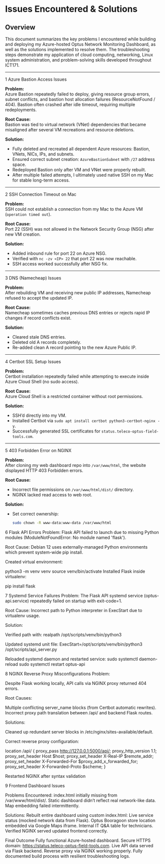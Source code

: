 # Issues Encountered & Solutions

## Overview

This document summarizes the key problems I encountered while building and deploying my Azure-hosted Optus Network Monitoring Dashboard, as well as the solutions implemented to resolve them. The troubleshooting steps demonstrate my application of cloud computing, networking, Linux system administration, and problem-solving skills developed throughout ICT171.

---

1 Azure Bastion Access Issues

**Problem:**  
Azure Bastion repeatedly failed to deploy, giving resource group errors, subnet conflicts, and bastion host allocation failures (ResourceNotFound / 404). Bastion often crashed after idle timeout, requiring multiple redeployments.

**Root Cause:**  
Bastion was tied to virtual network (VNet) dependencies that became misaligned after several VM recreations and resource deletions.

**Solution:**  
- Fully deleted and recreated all dependent Azure resources: Bastion, VNets, NICs, IPs, and subnets.
- Ensured correct subnet creation: `AzureBastionSubnet` with `/27` address space.
- Redeployed Bastion only after VM and VNet were properly rebuilt.
- After multiple failed attempts, I ultimately used native SSH on my Mac for stable long-term access.

---

2 SSH Connection Timeout on Mac

**Problem:**  
SSH could not establish a connection from my Mac to the Azure VM (`operation timed out`).

**Root Cause:**  
Port 22 (SSH) was not allowed in the Network Security Group (NSG) after new VM creation.

**Solution:**  
- Added inbound rule for port 22 on Azure NSG.
- Verified with `nc -zv <IP> 22` that port 22 was now reachable.
- SSH access worked successfully after NSG fix.

---

3 DNS (Namecheap) Issues

**Problem:**  
After rebuilding VM and receiving new public IP addresses, Namecheap refused to accept the updated IP.

**Root Cause:**  
Namecheap sometimes caches previous DNS entries or rejects rapid IP changes if record conflicts exist.

**Solution:**  
- Cleared stale DNS entries.
- Deleted old A records completely.
- Re-added clean A record pointing to the new Azure Public IP.

---

4 Certbot SSL Setup Issues

**Problem:**  
Certbot installation repeatedly failed while attempting to execute inside Azure Cloud Shell (no sudo access).

**Root Cause:**  
Azure Cloud Shell is a restricted container without root permissions.

**Solution:**  
- SSH’d directly into my VM.
- Installed Certbot via `sudo apt install certbot python3-certbot-nginx -y`.
- Successfully generated SSL certificates for `status.teleco-optus-field-tools.com`.

---

5 403 Forbidden Error on NGINX

**Problem:**  
After cloning my web dashboard repo into `/var/www/html`, the website displayed HTTP 403 Forbidden errors.

**Root Cause:**  
- Incorrect file permissions on `/var/www/html/dist/` directory.
- NGINX lacked read access to web root.

**Solution:**  
- Set correct ownership:  
  ```bash
  sudo chown -R www-data:www-data /var/www/html
6 Flask API Errors
Problem:
Flask API failed to launch due to missing Python modules (ModuleNotFoundError: No module named 'flask').

Root Cause:
Debian 12 uses externally-managed Python environments which prevent system-wide pip install.

Created virtual environment:

python3 -m venv venv
source venv/bin/activate
Installed Flask inside virtualenv:

pip install flask


7 Systemd Service Failures
Problem:
The Flask API systemd service (optus-api.service) repeatedly failed on startup with exit-code=1.

Root Cause:
Incorrect path to Python interpreter in ExecStart due to virtualenv usage.

Solution:

Verified path with:
realpath /opt/scripts/venv/bin/python3

Updated systemd unit file:
ExecStart=/opt/scripts/venv/bin/python3 /opt/scripts/api_server.py

Reloaded systemd daemon and restarted service:
sudo systemctl daemon-reload
sudo systemctl restart optus-api


8 NGINX Reverse Proxy Misconfigurations
Problem:

Despite Flask working locally, API calls via NGINX proxy returned 404 errors.

Root Causes:

Multiple conflicting server_name blocks (from Certbot automatic rewrites).
Incorrect proxy path translation between /api/ and backend Flask routes.

Solutions:

Cleaned up redundant server blocks in /etc/nginx/sites-available/default.

Correct reverse proxy configuration:

location /api/ {
    proxy_pass http://127.0.0.1:5000/api/;
    proxy_http_version 1.1;
    proxy_set_header Host $host;
    proxy_set_header X-Real-IP $remote_addr;
    proxy_set_header X-Forwarded-For $proxy_add_x_forwarded_for;
    proxy_set_header X-Forwarded-Proto $scheme;
}

Restarted NGINX after syntax validation


9 Frontend Dashboard Issues

Problems Encountered:
index.html initially missing from /var/www/html/dist/.
Static dashboard didn’t reflect real network-like data.
Map embedding failed intermittently.

Solutions:
Rebuilt entire dashboard using custom index.html:
Live service status (mocked network data from Flask).
Optus Booragoon store location embedded via Google Maps iframe.
Internal IT Q&A table for technicians.
Verified NGINX served updated frontend correctly.

Final Outcome
Fully functional Azure-hosted dashboard.
Secure HTTPS domain: https://status.teleco-optus-field-tools.com.
Live API data served via Flask backend.
Reverse proxy via NGINX working properly.
Fully documented build process with resilient troubleshooting logs.
